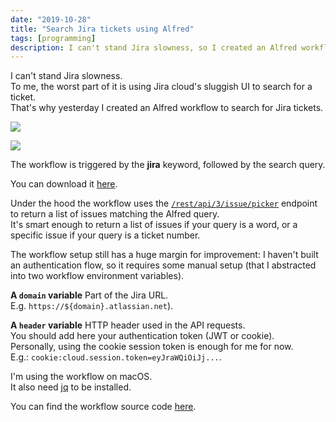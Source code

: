 ```yaml
---
date: "2019-10-28"
title: "Search Jira tickets using Alfred"
tags: [programming]
description: I can't stand Jira slowness, so I created an Alfred workflow to search for Jira tickets.
---
```


I can't stand Jira slowness.  
To me, the worst part of it is using Jira cloud's sluggish UI to search for a ticket.  
That's why yesterday I created an Alfred workflow to search for Jira tickets.

![](/images/jira-multi.png)

![](/images/jira-single.png)

The workflow is triggered by the **jira** keyword, followed by the search query.

You can download it [here](https://github.com/mmazzarolo/alfred-jira-search/releases/latest).

Under the hood the workflow uses the [`/rest/api/3/issue/picker`](https://developer.atlassian.com/cloud/jira/platform/rest/v3/?utm_source=%2Fcloud%2Fjira%2Fplatform%2Frest%2F&utm_medium=302#api-rest-api-3-issue-picker-get) endpoint to return a list of issues matching the Alfred query.  
It's smart enough to return a list of issues if your query is a word, or a specific issue if your query is a ticket number.

The workflow setup still has a huge margin for improvement: I haven't built an authentication flow, so it requires some manual setup (that I abstracted into two workflow environment variables).

**A `domain` variable**
Part of the Jira URL.  
E.g. `https://${domain}.atlassian.net`).

**A `header` variable**
HTTP header used in the API requests.  
You should add here your authentication token (JWT or cookie).  
Personally, using the cookie session token is enough for me for now.  
E.g.: `cookie:cloud.session.token=eyJraWQiOiJj...`.

I'm using the workflow on macOS.  
It also need [jq](https://stedolan.github.io/jq/) to be installed.

You can find the workflow source code [here](https://github.com/mmazzarolo/alfred-jira-search).
